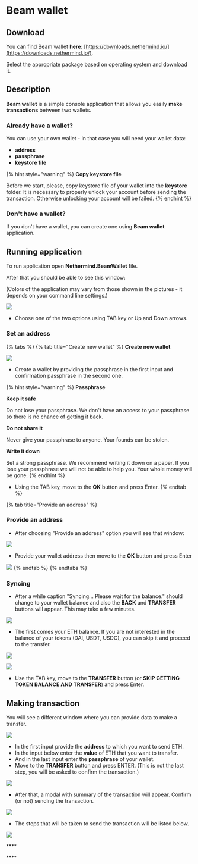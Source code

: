 # Beam wallet

## Download

You can find Beam wallet **here**: [https://downloads.nethermind.io/](https://downloads.nethermind.io/).

Select the appropriate package based on operating system and download it.

## Description

**Beam wallet** is a simple console application that allows you easily **make transactions** between two wallets.

### Already have a wallet?

You can use your own wallet - in that case you will need your wallet data:

* **address**
* **passphrase**
* **keystore file**

{% hint style="warning" %}
**Copy keystore file**

Before we start, please, copy keystore file of your wallet into the **keystore** folder. It is necessary to properly unlock your account before sending the transaction. Otherwise unlocking your account will be failed.
{% endhint %}

### **Don't have a wallet?**

If you don't have a wallet, you can create one using **Beam wallet** application.

## Running application

To run application open **Nethermind.BeamWallet** file.

After that you should be able to see this window:

\(Colors of the application may vary from those shown in the pictures - it depends on your command line settings.\)

![](../.gitbook/assets/image%20%2898%29.png)

* Choose one of the two options using TAB key or Up and Down arrows.

### Set an address

{% tabs %}
{% tab title="Create new wallet" %}
**Create new wallet**

![](../.gitbook/assets/image%20%2897%29.png)

* Create a wallet by providing the passphrase in the first input and confirmation passphrase in the second one.

{% hint style="warning" %}
**Passphrase**

**Keep it safe**

Do not lose your passphrase. We don't have an access to your passphrase so there is no chance of getting it back.

**Do not share it**

Never give your passphrase to anyone. Your founds can be stolen.

**Write it down**

Set a strong passphrase. We recommend writing it down on a paper. If you lose your passphrase we will not be able to help you. Your whole money will be gone.
{% endhint %}

* Using the TAB key, move to the **OK** button and press Enter. 
{% endtab %}

{% tab title="Provide an address" %}
### Provide an address

* After choosing "Provide an address" option you will see that window:

![](../.gitbook/assets/image%20%28107%29.png)

* Provide your wallet address then move to the **OK** button and press Enter

![](../.gitbook/assets/image%20%28100%29.png)
{% endtab %}
{% endtabs %}

### Syncing

* After a while caption "Syncing... Please wait for the balance." should change to your wallet balance and also the **BACK** and **TRANSFER** buttons will appear. This may take a few minutes.

![](../.gitbook/assets/image%20%28103%29.png)

* The first comes your ETH balance. If you are not interested in the balance of your tokens \(DAI, USDT, USDC\), you can skip it and proceed to the transfer.

![](../.gitbook/assets/image%20%2899%29.png)

![](../.gitbook/assets/image%20%2896%29.png)

* Use the TAB key, move to the **TRANSFER** button \(or **SKIP GETTING TOKEN BALANCE AND TRANSFER**\) and press Enter.

## Making transaction

You will see a different window where you can provide data to make a transfer.

![](../.gitbook/assets/image%20%2895%29.png)

* In the first input provide the **address** to which you want to send ETH.
* In the input below enter the **value** of ETH that you want to transfer.
* And in the last input enter the **passphrase** of your wallet.
* Move to the **TRANSFER** button and press ENTER. \(This is not the last step, you will be asked to confirm the transaction.\)

![](../.gitbook/assets/image%20%28106%29.png)

* After that, a modal with summary of the transaction will appear. Confirm \(or not\) sending the transaction.

![](../.gitbook/assets/image%20%2894%29.png)

* The steps that will be taken to send the transaction will be listed below.

![](../.gitbook/assets/image%20%28101%29.png)

\*\*\*\*

\*\*\*\*

